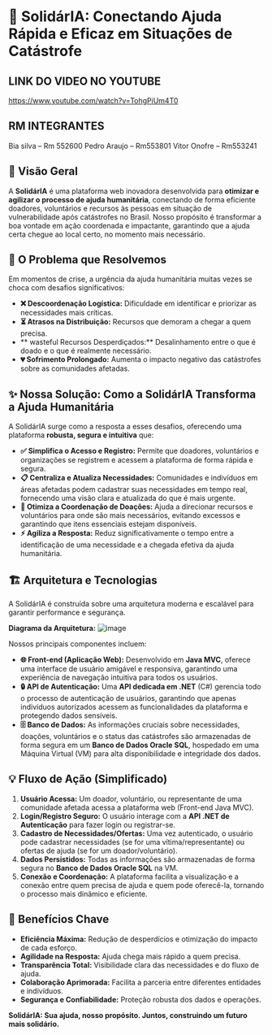 
# 🌟 SolidárIA: Conectando Ajuda Rápida e Eficaz em Situações de Catástrofe


## LINK DO VIDEO NO YOUTUBE
https://www.youtube.com/watch?v=TohgPiUm4T0

## RM INTEGRANTES
Bia silva – Rm 552600
Pedro Araujo – Rm553801
Vitor Onofre – Rm553241

## 🚀 Visão Geral

A **SolidárIA** é uma plataforma web inovadora desenvolvida para **otimizar e agilizar o processo de ajuda humanitária**, conectando de forma eficiente doadores, voluntários e recursos às pessoas em situação de vulnerabilidade após catástrofes no Brasil. Nosso propósito é transformar a boa vontade em ação coordenada e impactante, garantindo que a ajuda certa chegue ao local certo, no momento mais necessário.

## 🎯 O Problema que Resolvemos

Em momentos de crise, a urgência da ajuda humanitária muitas vezes se choca com desafios significativos:

* **❌ Descoordenação Logística:** Dificuldade em identificar e priorizar as necessidades mais críticas.
* **⏳ Atrasos na Distribuição:** Recursos que demoram a chegar a quem precisa.
* ** wasteful Recursos Desperdiçados:** Desalinhamento entre o que é doado e o que é realmente necessário.
* **💔 Sofrimento Prolongado:** Aumenta o impacto negativo das catástrofes sobre as comunidades afetadas.

## ✨ Nossa Solução: Como a SolidárIA Transforma a Ajuda Humanitária

A SolidárIA surge como a resposta a esses desafios, oferecendo uma plataforma **robusta, segura e intuitiva** que:

* **✅ Simplifica o Acesso e Registro:** Permite que doadores, voluntários e organizações se registrem e acessem a plataforma de forma rápida e segura.
* **📋 Centraliza e Atualiza Necessidades:** Comunidades e indivíduos em áreas afetadas podem cadastrar suas necessidades em tempo real, fornecendo uma visão clara e atualizada do que é mais urgente.
* **🤝 Otimiza a Coordenação de Doações:** Ajuda a direcionar recursos e voluntários para onde são mais necessários, evitando excessos e garantindo que itens essenciais estejam disponíveis.
* **⚡ Agiliza a Resposta:** Reduz significativamente o tempo entre a identificação de uma necessidade e a chegada efetiva da ajuda humanitária.

## 🏗️ Arquitetura e Tecnologias

A SolidárIA é construída sobre uma arquitetura moderna e escalável para garantir performance e segurança.

**Diagrama da Arquitetura:**
![image](https://github.com/user-attachments/assets/5b51de4e-5d0a-4c4e-aaa0-c5a984cda4b4)



Nossos principais componentes incluem:

* **🌐 Front-end (Aplicação Web):** Desenvolvido em **Java MVC**, oferece uma interface de usuário amigável e responsiva, garantindo uma experiência de navegação intuitiva para todos os usuários.
* **🔒 API de Autenticação:** Uma **API dedicada em .NET** (C#) gerencia todo o processo de autenticação de usuários, garantindo que apenas indivíduos autorizados acessem as funcionalidades da plataforma e protegendo dados sensíveis.
* **🗄️ Banco de Dados:** As informações cruciais sobre necessidades, doações, voluntários e o status das catástrofes são armazenadas de forma segura em um **Banco de Dados Oracle SQL**, hospedado em uma Máquina Virtual (VM) para alta disponibilidade e integridade dos dados.

## 💡 Fluxo de Ação (Simplificado)

1.  **Usuário Acessa:** Um doador, voluntário, ou representante de uma comunidade afetada acessa a plataforma web (Front-end Java MVC).
2.  **Login/Registro Seguro:** O usuário interage com a **API .NET de Autenticação** para fazer login ou registrar-se.
3.  **Cadastro de Necessidades/Ofertas:** Uma vez autenticado, o usuário pode cadastrar necessidades (se for uma vítima/representante) ou ofertas de ajuda (se for um doador/voluntário).
4.  **Dados Persistidos:** Todas as informações são armazenadas de forma segura no **Banco de Dados Oracle SQL** na VM.
5.  **Conexão e Coordenação:** A plataforma facilita a visualização e a conexão entre quem precisa de ajuda e quem pode oferecê-la, tornando o processo mais dinâmico e eficiente.

## 💖 Benefícios Chave

* **Eficiência Máxima:** Redução de desperdícios e otimização do impacto de cada esforço.
* **Agilidade na Resposta:** Ajuda chega mais rápido a quem precisa.
* **Transparência Total:** Visibilidade clara das necessidades e do fluxo de ajuda.
* **Colaboração Aprimorada:** Facilita a parceria entre diferentes entidades e indivíduos.
* **Segurança e Confiabilidade:** Proteção robusta dos dados e operações.



**SolidárIA: Sua ajuda, nosso propósito. Juntos, construindo um futuro mais solidário.**
